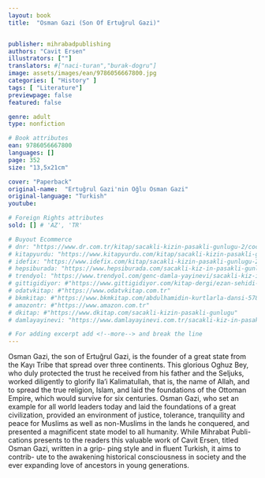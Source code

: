 ```yaml
---
layout: book
title:  "Osman Gazi (Son Of Ertuğrul Gazi)"


publisher: mihrabadpublishing
authors: "Cavit Ersen"
illustrators: [""]
translators: #["naci-turan","burak-dogru"]
image: assets/images/ean/9786056667800.jpg
categories: [ "History" ]
tags: [ "Literature"]
previewpage: false
featured: false

genre: adult
type: nonfiction

# Book attributes
ean: 9786056667800
languages: []
page: 352
size: "13,5x21cm"

cover: "Paperback"
original-name:  "Ertuğrul Gazi'nin Oğlu Osman Gazi"
original-language: "Turkish"
youtube:

# Foreign Rights attributes
sold: [] # 'AZ', 'TR'

# Buyout Ecommerce
# dnr: "https://www.dr.com.tr/kitap/sacakli-kizin-pasakli-gunlugu-2/cocuk-ve-genclik/genclik-10-yas/roman-oyku/urunno=0001893059001"
# kitapyurdu: "https://www.kitapyurdu.com/kitap/sacakli-kizin-pasakli-gunlugu-2-/560122.html&filter_name=Sa%C3%A7akl%C4%B1+K%C4%B1z%27%C4%B1n+Pasakl%C4%B1+G%C3%BCnl%C3%BC%C4%9F%C3%BC+2"
# idefix: "https://www.idefix.com/kitap/sacakli-kizin-pasakli-gunlugu-2/cocuk-ve-genclik/genclik-10-yas/roman-oyku/urunno=0001893059001"
# hepsiburada: "https://www.hepsiburada.com/sacakli-kiz-in-pasakli-gunlugu-2-damla-yayinevi-p-HBV000012ER86"
# trendyol: "https://www.trendyol.com/genc-damla-yayinevi/sacakli-kiz-in-pasakli-gunlugu-2-p-54825777"
# gittigidiyor: #"https://www.gittigidiyor.com/kitap-dergi/ezan-sehidi-adnan-menderes_pdp_732728793"
# odatvkitap: #"https://www.odatvkitap.com.tr"
# bkmkitap: #"https://www.bkmkitap.com/abdulhamidin-kurtlarla-dansi-578226"
# amazontr: #"https://www.amazon.com.tr"
# dkitap: #"https://www.dkitap.com/sacakli-kizin-pasakli-gunlugu"
# damlayayinevi: "https://www.damlayayinevi.com.tr/sacakli-kiz-in-pasakli-gunlugu-2-bu-iste-bi-terslik-var"

# For adding excerpt add <!--more--> and break the line
---
```

Osman Gazi, the son of Ertuğrul Gazi, is the
founder of a great state from the Kayı Tribe that
spread over three continents. This glorious Oghuz
Bey, who duly protected the trust he received from
his father and the Seljuks, worked diligently to
glorify Ila’i Kalimatullah, that is, the name of Allah,
and to spread the true religion, Islam, and laid the
foundations of the Ottoman Empire, which would
survive for six centuries. Osman Gazi, who set
an example for all world leaders today and laid
the foundations of a great civilization, provided an
environment of justice, tolerance, tranquility and
peace for Muslims as well as non-Muslims in the
lands he conquered, and presented a magnificent
state model to all humanity. While Mihrabat Publi-
cations presents to the readers this valuable work
of Cavit Ersen, titled Osman Gazi, written in a grip-
ping style and in fluent Turkish, it aims to contrib-
ute to the awakening historical consciousness in
society and the ever expanding love of ancestors
in young generations.
<!--more--> 

